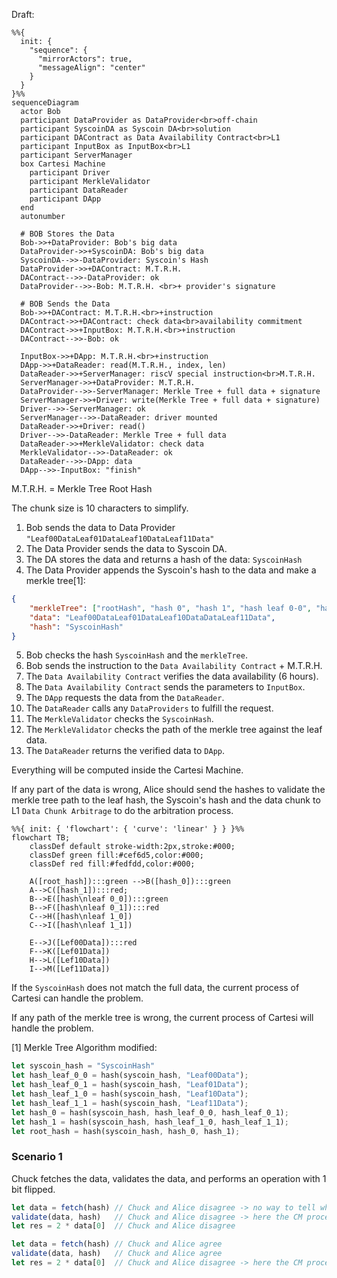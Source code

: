 Draft:

<!-- ![Alt text](images/cartesi_proposal_Syscoin_Draft.png) -->

```mermaid
%%{
  init: {
    "sequence": {
      "mirrorActors": true,
      "messageAlign": "center"
    }
  }
}%%
sequenceDiagram
  actor Bob
  participant DataProvider as DataProvider<br>off-chain
  participant SyscoinDA as Syscoin DA<br>solution
  participant DAContract as Data Availability Contract<br>L1
  participant InputBox as InputBox<br>L1
  participant ServerManager
  box Cartesi Machine
    participant Driver
    participant MerkleValidator
    participant DataReader
    participant DApp
  end
  autonumber

  # BOB Stores the Data
  Bob->>+DataProvider: Bob's big data
  DataProvider->>+SyscoinDA: Bob's big data
  SyscoinDA-->>-DataProvider: Syscoin's Hash
  DataProvider->>+DAContract: M.T.R.H.
  DAContract-->>-DataProvider: ok
  DataProvider-->>-Bob: M.T.R.H. <br>+ provider's signature
  
  # BOB Sends the Data
  Bob->>+DAContract: M.T.R.H.<br>+instruction
  DAContract->>+DAContract: check data<br>availability commitment
  DAContract->>+InputBox: M.T.R.H.<br>+instruction
  DAContract-->>-Bob: ok

  InputBox->>+DApp: M.T.R.H.<br>+instruction
  DApp->>+DataReader: read(M.T.R.H., index, len)
  DataReader->>+ServerManager: riscV special instruction<br>M.T.R.H.
  ServerManager->>+DataProvider: M.T.R.H.
  DataProvider-->>-ServerManager: Merkle Tree + full data + signature
  ServerManager->>+Driver: write(Merkle Tree + full data + signature)
  Driver-->>-ServerManager: ok
  ServerManager-->>-DataReader: driver mounted
  DataReader->>+Driver: read()
  Driver-->>-DataReader: Merkle Tree + full data
  DataReader->>+MerkleValidator: check data
  MerkleValidator-->>-DataReader: ok
  DataReader-->>-DApp: data
  DApp-->>-InputBox: "finish"
```
M.T.R.H. = Merkle Tree Root Hash

The chunk size is 10 characters to simplify.

1. Bob sends the data to Data Provider `"Leaf00DataLeaf01DataLeaf10DataLeaf11Data"`
2. The Data Provider sends the data to Syscoin DA.
3. The DA stores the data and returns a hash of the data: `SyscoinHash`
4. The Data Provider appends the Syscoin's hash to the data and make a merkle tree[1]:
```json
{
    "merkleTree": ["rootHash", "hash 0", "hash 1", "hash leaf 0-0", "hash leaf 0-1", "hash leaf 1-0", "hash leaf 1-1"],
    "data": "Leaf00DataLeaf01DataLeaf10DataDataLeaf11Data",
    "hash": "SyscoinHash"
}
```
5. Bob checks the hash `SyscoinHash` and the `merkleTree`.
6. Bob sends the instruction to the `Data Availability Contract` + M.T.R.H.
7. The `Data Availability Contract` verifies the data availability (6 hours).
8. The `Data Availability Contract` sends the parameters to `InputBox`.
9. The `DApp` requests the data from the `DataReader`.
10. The `DataReader` calls any `DataProviders` to fulfill the request.
11. The `MerkleValidator` checks the `SyscoinHash`.
12. The `MerkleValidator` checks the path of the merkle tree against the leaf data.
13. The `DataReader` returns the verified data to `DApp`.

Everything will be computed inside the Cartesi Machine.

If any part of the data is wrong, Alice should send the hashes to validate the merkle tree path to the leaf hash, the Syscoin's hash and the data chunk to L1 `Data Chunk Arbitrage` to do the arbitration process.

```mermaid
%%{ init: { 'flowchart': { 'curve': 'linear' } } }%%
flowchart TB;
    classDef default stroke-width:2px,stroke:#000;
    classDef green fill:#cef6d5,color:#000;
    classDef red fill:#fedfdd,color:#000;

    A([root_hash]):::green -->B([hash_0]):::green
    A-->C([hash_1]):::red;
    B-->E([hash\nleaf 0_0]):::green
    B-->F([hash\nleaf 0_1]):::red
    C-->H([hash\nleaf 1_0])
    C-->I([hash\nleaf 1_1])
    
    E-->J([Lef00Data]):::red
    F-->K([Lef01Data])
    H-->L([Lef10Data])
    I-->M([Lef11Data])
```

If the `SyscoinHash` does not match the full data, the current process of Cartesi can handle the problem.

If any path of the merkle tree is wrong, the current process of Cartesi will handle the problem.

[1] Merkle Tree Algorithm modified:
```rs
let syscoin_hash = "SyscoinHash"
let hash_leaf_0_0 = hash(syscoin_hash, "Leaf00Data");
let hash_leaf_0_1 = hash(syscoin_hash, "Leaf01Data");
let hash_leaf_1_0 = hash(syscoin_hash, "Leaf10Data");
let hash_leaf_1_1 = hash(syscoin_hash, "Leaf11Data");
let hash_0 = hash(syscoin_hash, hash_leaf_0_0, hash_leaf_0_1);
let hash_1 = hash(syscoin_hash, hash_leaf_1_0, hash_leaf_1_1);
let root_hash = hash(syscoin_hash, hash_0, hash_1);
```

### Scenario 1

Chuck fetches the data, validates the data, and performs an operation with 1 bit flipped.

```js
let data = fetch(hash) // Chuck and Alice disagree -> no way to tell who is correct
validate(data, hash)   // Chuck and Alice disagree -> here the CM process will handle the problem
let res = 2 * data[0]  // Chuck and Alice disagree
```

```js
let data = fetch(hash) // Chuck and Alice agree
validate(data, hash)   // Chuck and Alice agree
let res = 2 * data[0]  // Chuck and Alice disagree -> here the CM process will handle the problem
```
